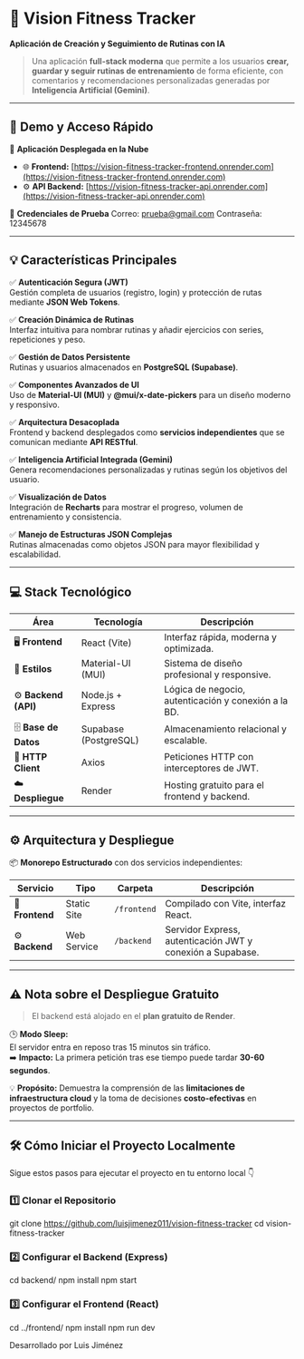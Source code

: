 
  # 🌟 Vision Fitness Tracker  
  **Aplicación de Creación y Seguimiento de Rutinas con IA**

  > Una aplicación **full-stack moderna** que permite a los usuarios **crear, guardar y seguir rutinas de entrenamiento** de forma eficiente, con comentarios y recomendaciones personalizadas generadas por **Inteligencia Artificial (Gemini)**.

  ---

  ## 🎯 Demo y Acceso Rápido

  🚀 **Aplicación Desplegada en la Nube**  
  - 🌐 **Frontend:** [https://vision-fitness-tracker-frontend.onrender.com](https://vision-fitness-tracker-frontend.onrender.com)  
  - ⚙️ **API Backend:** [https://vision-fitness-tracker-api.onrender.com](https://vision-fitness-tracker-api.onrender.com)

  🔐 **Credenciales de Prueba**
    Correo: prueba@gmail.com
    Contraseña: 12345678

---

## 💡 Características Principales

✅ **Autenticación Segura (JWT)**  
Gestión completa de usuarios (registro, login) y protección de rutas mediante **JSON Web Tokens**.

✅ **Creación Dinámica de Rutinas**  
Interfaz intuitiva para nombrar rutinas y añadir ejercicios con series, repeticiones y peso.

✅ **Gestión de Datos Persistente**  
Rutinas y usuarios almacenados en **PostgreSQL (Supabase)**.

✅ **Componentes Avanzados de UI**  
Uso de **Material-UI (MUI)** y **@mui/x-date-pickers** para un diseño moderno y responsivo.

✅ **Arquitectura Desacoplada**  
Frontend y backend desplegados como **servicios independientes** que se comunican mediante **API RESTful**.

✅ **Inteligencia Artificial Integrada (Gemini)**  
Genera recomendaciones personalizadas y rutinas según los objetivos del usuario.

✅ **Visualización de Datos**  
Integración de **Recharts** para mostrar el progreso, volumen de entrenamiento y consistencia.

✅ **Manejo de Estructuras JSON Complejas**  
Rutinas almacenadas como objetos JSON para mayor flexibilidad y escalabilidad.

---

## 💻 Stack Tecnológico

| Área | Tecnología | Descripción |
|------|-------------|-------------|
| 🖥️ **Frontend** | React (Vite) | Interfaz rápida, moderna y optimizada. |
| 🎨 **Estilos** | Material-UI (MUI) | Sistema de diseño profesional y responsive. |
| ⚙️ **Backend (API)** | Node.js + Express | Lógica de negocio, autenticación y conexión a la BD. |
| 🗄️ **Base de Datos** | Supabase (PostgreSQL) | Almacenamiento relacional y escalable. |
| 🔗 **HTTP Client** | Axios | Peticiones HTTP con interceptores de JWT. |
| ☁️ **Despliegue** | Render | Hosting gratuito para el frontend y backend. |

---

## ⚙️ Arquitectura y Despliegue

📦 **Monorepo Estructurado** con dos servicios independientes:

| Servicio | Tipo | Carpeta | Descripción |
|-----------|------|----------|-------------|
| 🧩 **Frontend** | Static Site | `/frontend` | Compilado con Vite, interfaz React. |
| ⚙️ **Backend** | Web Service | `/backend` | Servidor Express, autenticación JWT y conexión a Supabase. |

---

## ⚠️ Nota sobre el Despliegue Gratuito

> El backend está alojado en el **plan gratuito de Render**.

🕒 **Modo Sleep:**  
El servidor entra en reposo tras 15 minutos sin tráfico.  
➡️ **Impacto:** La primera petición tras ese tiempo puede tardar **30-60 segundos**.  

💡 **Propósito:** Demuestra la comprensión de las **limitaciones de infraestructura cloud** y la toma de decisiones **costo-efectivas** en proyectos de portfolio.

---

## 🛠️ Cómo Iniciar el Proyecto Localmente

Sigue estos pasos para ejecutar el proyecto en tu entorno local 👇

### 1️⃣ Clonar el Repositorio
git clone https://github.com/luisjimenez011/vision-fitness-tracker
cd vision-fitness-tracker
### 2️⃣ Configurar el Backend (Express)
cd backend/
npm install
npm start
### 3️⃣ Configurar el Frontend (React)
cd ../frontend/
npm install
npm run dev


Desarrollado por Luis Jiménez
